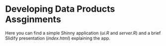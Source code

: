 Developing Data Products Assginments
====================================

Here you can find a simple Shinny application (*ui.R* and *server.R*) and a
brief Slidify presentation (*index.html*) explaining the app.